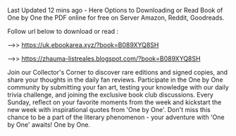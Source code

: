 Last Updated 12 mins ago - Here Options to Downloading or Read Book of One by One the PDF online for free on Server Amazon, Reddit, Goodreads.
 
Follow url below to download or read :
 
-->> https://uk.ebookarea.xyz/?book=B089XYQ8SH
 
-->> https://zhauma-listreales.blogspot.com/?book=B089XYQ8SH
 
Join our Collector's Corner to discover rare editions and signed copies, and share your thoughts in the daily fan reviews.
Participate in the One by One community by submitting your fan art, testing your knowledge with our daily trivia challenge, and joining the exclusive book club discussions.
Every Sunday, reflect on your favorite moments from the week and kickstart the new week with inspirational quotes from 'One by One'. Don't miss this chance to be a part of the literary phenomenon - your adventure with 'One by One' awaits! One by One.
